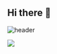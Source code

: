 ## Hi there 👋

![header](https://capsule-render.vercel.app/api?type=slice&color=auto&height=300&section=header&text=SoominJang&fontSize=90)

<img src="https://img.shields.io/badge/Python-3766AB?style=flat-square&logo=Python&logoColor=white"/></a>



<!--
**sj1273/sj1273** is a ✨ _special_ ✨ repository because its `README.md` (this file) appears on your GitHub profile.

Here are some ideas to get you started:.

- 🔭 I’m currently working on ...
- 🌱 I’m currently learning ...
- 👯 I’m looking to collaborate on ...
- 🤔 I’m looking for help with ...
- 💬 Ask me about ...
- 📫 How to reach me: ...
- 😄 Pronouns: ...
- ⚡ Fun fact: ...
-->

